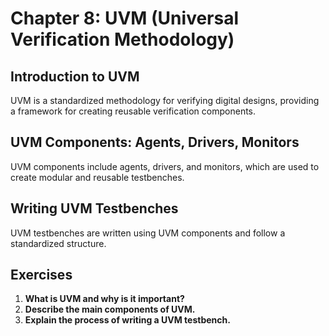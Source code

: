 # Chapter 8: UVM (Universal Verification Methodology)

## Introduction to UVM
UVM is a standardized methodology for verifying digital designs, providing a framework for creating reusable verification components.

## UVM Components: Agents, Drivers, Monitors
UVM components include agents, drivers, and monitors, which are used to create modular and reusable testbenches.

## Writing UVM Testbenches
UVM testbenches are written using UVM components and follow a standardized structure.

## Exercises
1. **What is UVM and why is it important?**
2. **Describe the main components of UVM.**
3. **Explain the process of writing a UVM testbench.**
